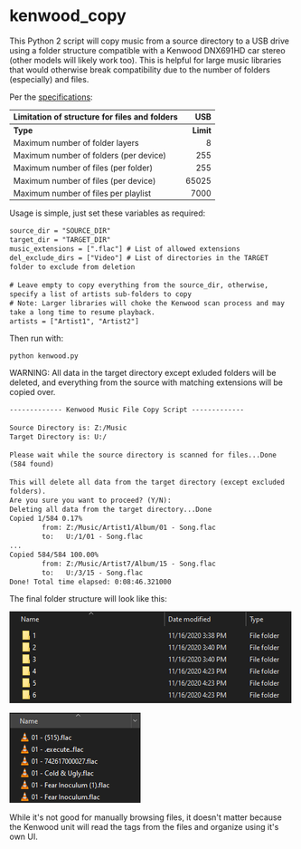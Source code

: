 # kenwood_copy
This Python 2 script will copy music from a source directory to a USB drive using a folder structure compatible with a Kenwood DNX691HD car stereo (other models will likely work too). This is helpful for large music libraries that would otherwise break compatibility due to the number of folders (especially) and files.

Per the [specifications](https://www.kenwood.com/cs/ce/audiofile/index.php?model=DNX691HD&lang=english):

| Limitation of structure for files and folders| USB |
| :--- | ---: |
| <b>Type</b> | <b>Limit</b> |
| Maximum number of folder layers | 8 |
| Maximum number of folders (per device) | 255 |
| Maximum number of files (per folder) | 255 |
| Maximum number of files (per device) | 65025 |
| Maximum number of files per playlist | 7000 |

Usage is simple, just set these variables as required:
```
source_dir = "SOURCE_DIR"
target_dir = "TARGET_DIR"
music_extensions = [".flac"] # List of allowed extensions
del_exclude_dirs = ["Video"] # List of directories in the TARGET folder to exclude from deletion

# Leave empty to copy everything from the source_dir, otherwise, specify a list of artists sub-folders to copy
# Note: Larger libraries will choke the Kenwood scan process and may take a long time to resume playback.
artists = ["Artist1", "Artist2"]
```
Then run with:
```
python kenwood.py
```
WARNING: All data in the target directory except exluded folders will be deleted, and everything from the source with matching extensions will be copied over.
```
------------- Kenwood Music File Copy Script -------------

Source Directory is: Z:/Music
Target Directory is: U:/

Please wait while the source directory is scanned for files...Done (584 found)

This will delete all data from the target directory (except excluded folders).
Are you sure you want to proceed? (Y/N):
Deleting all data from the target directory...Done
Copied 1/584 0.17%
        from: Z:/Music/Artist1/Album/01 - Song.flac
        to:   U:/1/01 - Song.flac
...
Copied 584/584 100.00%
        from: Z:/Music/Artist7/Album/15 - Song.flac
        to:   U:/3/15 - Song.flac
Done! Total time elapsed: 0:08:46.321000
```
The final folder structure will look like this:

![Folders](example_folders.png?raw=true "Folders")

![Files](example_files.png?raw=true "Files")

While it's not good for manually browsing files, it doesn't matter because the Kenwood unit will read the tags from the files and organize using it's own UI.

